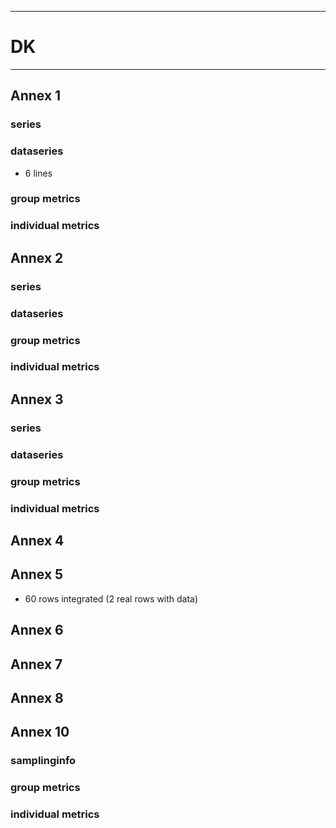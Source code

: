 -----------------------------------------------------------
# DK
-----------------------------------------------------------

## Annex 1

### series

### dataseries
* 6 lines


### group metrics


### individual metrics

## Annex 2

### series

### dataseries


### group metrics


### individual metrics



## Annex 3

### series

### dataseries


### group metrics


### individual metrics



## Annex 4



## Annex 5

* 60 rows integrated (2 real rows with data)



## Annex 6



## Annex 7



## Annex 8



## Annex 10

### samplinginfo


### group metrics


### individual metrics

